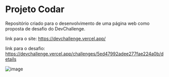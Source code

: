 # Projeto Codar

Repositório criado para o desenvolvimento de uma página web como proposta de desafio do DevChallenge.

link para o site: https://devchallenge.vercel.app/

link para o desafio: https://devchallenge.vercel.app/challenges/5ed47992adee277fae224a0b/details


![image](https://user-images.githubusercontent.com/91096652/147251259-f593c9db-a952-4378-87a6-3d488e28685a.png)
